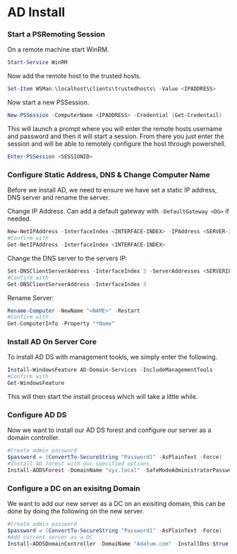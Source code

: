 # AD Install

### Start a PSRemoting Session

On a remote machine start WinRM.

```powershell
Start-Service WinRM
```

Now add the remote host to the trusted hosts.

```powershell
Set-Item WSMan:\localhost\clients\trustedhosts\ -Value <IPADDRESS>
```

Now start a new PSSession.

```powershell
New-PSSession -ComputerName <IPADDRESS> -Credential (Get-Credentail)
```

This will launch a prompt where you will enter the remote hosts username and password and then it will start a session. From there you just enter the session and will be able to remotely configure the host through powershell.

```powershell
Enter-PSSession <SESSIONID>
```

### Configure Static Address, DNS & Change Computer Name

Before we install AD, we need to ensure we have set a static IP address, DNS server and rename the server. 

Change IP Address. Can add a default gateway with ```-DefaultGateway <DG>``` if needed.
```powershell
New-NetIPAddress -InterfaceIndex <INTERFACE-INDEX> -IPAddress <SERVER-IP> -PrefixLength <SUBNETMASK>
#Confirm with
Get-NetIPAddress -InterfaceIndex <INTERFACE-INDEX>
``` 
Change the DNS server to the servers IP:
```powershell
Set-DNSClientServerAddress -InterfaceIndex 3 -ServerAddresses <SERVERIP>
#Confirm with
Get-DNSClientServerAddress -InterfaceIndex 3
``` 

Rename Server:
```powershell
Rename-Computer -NewName "<NAME>" -Restart
#Confirm with
Get-ComputerInfo -Property "*Name"
```


### Install AD On Server Core

To install AD DS with management tookls, we simply enter the following.

```powershell
Install-WindowsFeature AD-Domain-Services -IncludeManagementTools
#Confirm with
Get-WindowsFeature
```
This will then start the install process which will take a little while.

### Configure AD DS

Now we want to install our AD DS forest and configure our server as a domain controller.

```powershell
#Create admin password
$password = (ConvertTo-SecureString "Password1" -AsPlainText -Force)
#Install AD forest with our specified options
Install-ADDSForest -DomainName "xyz.local" -SafeModeAdministratorPassword $password -InstallDns:$true -Force:$true
```


### Configure a DC on an exisitng Domain

We want to add our new server as a DC on an exisiting domain, this can be done by doing the following on the new server.

```powershell
#Create admin password
$password = (ConvertTo-SecureString "Password1" -AsPlainText -Force)
#Add current server as a DC
Install-ADDSDomainController -DomaiName "Adatum.com" -InstallDns:$true -NoRebootOnCompletion:$false -Force:$true 
```

